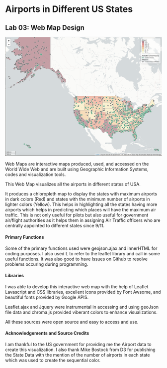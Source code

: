 # Airports in Different US States
## Lab 03: Web Map Design

![](img/mapimage.png)

Web Maps are interactive maps produced, used, and accessed on
the World Wide Web and are built using Geographic Information
Systems, codes and visualization tools.

This Web Map visualizes all the airports in different states of USA.

It produces a chloropleth map to display the states with
maximum airports in dark colors (Red) and states with the
minimum number of airports in lighter colors (Yellow).
This helps in highlighting all the states having more
airports which helps in predicting which places will have
the maximum air traffic. This is not only useful for pilots
but also useful for government air/flight authorities as it
helps them in assigning Air Traffic officers who are centrally
appointed to different states since 9/11.

#### Primary Functions

Some of the primary functions used were geojson.ajax and innerHTML
for coding purposes. I also used L to refer to the leaflet library
and call in some useful functions. It was also good to have Issues
on Github to resolve problems occuring during programming.

#### Libraries

I was able to develop this interactive web map with the help of
Leaflet Lavascript and CSS libraries, excellent icons provided
by Font Awsome, and beautiful fonts provided by Google APIS.

Leaflet.ajax and Jquery were instrumental in accessing and using geoJson file data and chroma.js provided viberant colors to enhance visualizations.

All these sources were open source and easy to access and use.

#### Acknowledgements and Source Credits

I am thankful to the US government for providing me the Airport data
to create this visualization. I also thank Mike Bostock from D3 for
publishing the State Data with the mention of the number of airports
in each state which was used to create the sequential color.
